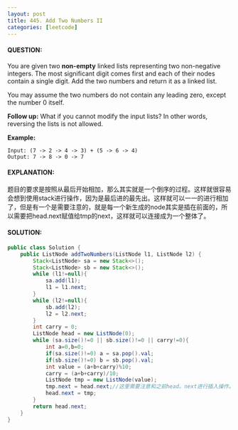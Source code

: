 ```yaml
---
layout: post
title: 445. Add Two Numbers II
categories: [leetcode]
---
```


#### QUESTION:

You are given two **non-empty** linked lists representing two non-negative integers. The most significant digit comes first and each of their nodes contain a single digit. Add the two numbers and return it as a linked list.

You may assume the two numbers do not contain any leading zero, except the number 0 itself.

**Follow up:**
What if you cannot modify the input lists? In other words, reversing the lists is not allowed.

**Example:**

```
Input: (7 -> 2 -> 4 -> 3) + (5 -> 6 -> 4)
Output: 7 -> 8 -> 0 -> 7
```

#### EXPLANATION:

题目的要求是按照从最后开始相加，那么其实就是一个倒序的过程。这样就很容易会想到使用stack进行操作，因为是最后进的最先出。这样就可以一一的进行相加了，但是有一个是需要注意的，就是每一个新生成的node其实是插在前面的，所以需要把head.next赋值给tmp的next，这样就可以连接成为一个整体了。

#### SOLUTION:

```JAVA
public class Solution {
    public ListNode addTwoNumbers(ListNode l1, ListNode l2) {
        Stack<ListNode> sa = new Stack<>();
        Stack<ListNode> sb = new Stack<>();
        while (l1!=null){
            sa.add(l1);
            l1 = l1.next;
        }
        while (l2!=null){
            sb.add(l2);
            l2 = l2.next;
        }
        int carry = 0;
        ListNode head = new ListNode(0);
        while (sa.size()!=0 || sb.size()!=0 || carry!=0){
            int a=0,b=0;
            if(sa.size()!=0) a = sa.pop().val;
            if(sb.size()!=0) b = sb.pop().val;
            int value = (a+b+carry)%10;
            carry = (a+b+carry)/10;
            ListNode tmp = new ListNode(value);
            tmp.next = head.next;//这里需要注意和之前head。next进行插入操作。
            head.next = tmp;
        }
        return head.next;
    }
}
```

